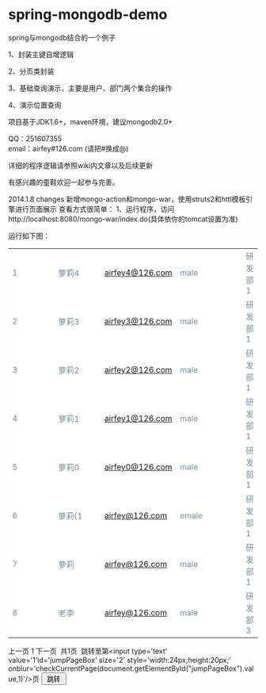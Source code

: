 spring-mongodb-demo
===================

spring与mongodb结合的一个例子

1、封装主键自增逻辑

2、分页类封装

3、基础查询演示，主要是用户、部门两个集合的操作

4、演示位置查询

项目基于JDK1.6+，maven环境，建议mongodb2.0+


QQ：251607355       
email：airfey#126.com (请把#换成@)

详细的程序逻辑请参照wiki内文章以及后续更新

有感兴趣的童鞋欢迎一起参与完善。

2014.1.8 changes
新增mongo-action和mongo-war，使用struts2和httl模板引擎进行页面展示
查看方式很简单：
1、运行程序，访问http://localhost:8080/mongo-war/index.do(具体依你的tomcat设置为准)
  
 运行如下图：
	<div class="role-tbody mark-table scrollBar" >
      <table width="800px">  <tbody>
            <tr style="background: none repeat scroll 0% 0% rgb(255, 255, 255); color: rgb(118, 138, 153);height:30px">
                <td width="80px"><span class="mr5">1</td>
                <td width="80px">萝莉4</td>
                <td width="130px">airfey4@126.com</td>
                <td width="120px">male</td>
                <td >研发部1</td>
            </tr>
            <tr style="background: none repeat scroll 0% 0% rgb(255, 255, 255); color: rgb(118, 138, 153);height:30px">
                <td width="80px"><span class="mr5">2</td>
                <td width="80px">萝莉3</td>
                <td width="130px">airfey3@126.com</td>
                <td width="120px">male</td>
                <td >研发部1</td>
            </tr>
            <tr style="background: none repeat scroll 0% 0% rgb(255, 255, 255); color: rgb(118, 138, 153);height:30px">
                <td width="80px"><span class="mr5">3</td>
                <td width="80px">萝莉2</td>
                <td width="130px">airfey2@126.com</td>
                <td width="120px">male</td>
                <td >研发部1</td>
            </tr>
            <tr style="background: none repeat scroll 0% 0% rgb(255, 255, 255); color: rgb(118, 138, 153);height:30px">
                <td width="80px"><span class="mr5">4</td>
                <td width="80px">萝莉1</td>
                <td width="130px">airfey1@126.com</td>
                <td width="120px">male</td>
                <td >研发部1</td>
            </tr>
            <tr style="background: none repeat scroll 0% 0% rgb(255, 255, 255); color: rgb(118, 138, 153);height:30px">
                <td width="80px"><span class="mr5">5</td>
                <td width="80px">萝莉0</td>
                <td width="130px">airfey0@126.com</td>
                <td width="120px">male</td>
                <td >研发部1</td>
            </tr>
            <tr style="background: none repeat scroll 0% 0% rgb(255, 255, 255); color: rgb(118, 138, 153);height:30px">
                <td width="80px"><span class="mr5">6</td>
                <td width="80px">萝莉{1</td>
                <td width="130px">airfey@126.com</td>
                <td width="120px">emale</td>
                <td >研发部1</td>
            </tr>
            <tr style="background: none repeat scroll 0% 0% rgb(255, 255, 255); color: rgb(118, 138, 153);height:30px">
                <td width="80px"><span class="mr5">7</td>
                <td width="80px">萝莉</td>
                <td width="130px">airfey@126.com</td>
                <td width="120px">male</td>
                <td >研发部1</td>
            </tr>
            <tr style="background: none repeat scroll 0% 0% rgb(255, 255, 255); color: rgb(118, 138, 153);height:30px">
                <td width="80px"><span class="mr5">8</td>
                <td width="80px">老李</td>
                <td width="130px">airfey@126.com</td>
                <td width="120px">male</td>
                <td >研发部3</td>
            </tr>
        </tbody>
    </table>
    </div>
	 <span class="pre-page disabled">上一页</span> <a class="page-p on">1</a> <span class="next-page disabled">下一页</span>  <span class="ml10">&nbsp;共1页&nbsp;</span> 跳转至第<input type='text' value='1'id='jumpPageBox' size='2' style='width:24px;height:20px;' onblur='checkCurrentPage(document.getElementById("jumpPageBox").value,1)'/>页 <input class='jump' style='cursor:pointer;'  type='button'  value='&nbsp;跳转&nbsp;' onclick='document.getElementById("pages").value=document.getElementById("jumpPageBox").value;window.location.href="index.do?page="+document.getElementById("jumpPageBox").value;'/><input type='hidden' value='1' name='currentPage' id='pages' />
 
 
